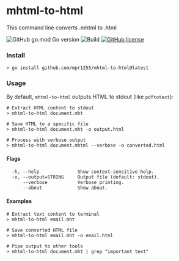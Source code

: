 # mhtml-to-html
This command line converts .mhtml to .html

![GitHub go.mod Go version](https://img.shields.io/github/go-mod/go-version/mpr1255/mhtml-to-html)
![Build](https://github.com/mpr1255/mhtml-to-html/actions/workflows/go.yml/badge.svg)
[![GitHub license](https://img.shields.io/github/license/mpr1255/mhtml-to-html.svg?color=blue)](LICENSE)

### Install
```shell
> go install github.com/mpr1255/mhtml-to-html@latest
```

### Usage

By default, `mhtml-to-html` outputs HTML to stdout (like `pdftotext`):

```shell
# Extract HTML content to stdout
> mhtml-to-html document.mht

# Save HTML to a specific file
> mhtml-to-html document.mht -o output.html

# Process with verbose output
> mhtml-to-html document.mhtml --verbose -o converted.html
```

#### Flags
```
  -h, --help              Show context-sensitive help.
  -o, --output=STRING     Output file (default: stdout).
      --verbose           Verbose printing.
      --about             Show about.
```

#### Examples
```shell
# Extract text content to terminal
> mhtml-to-html email.mht

# Save converted HTML file
> mhtml-to-html email.mht -o email.html

# Pipe output to other tools
> mhtml-to-html document.mht | grep "important text"
```
